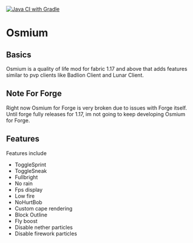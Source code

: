 [![Java CI with Gradle](https://github.com/Intro-Dev/Osmium/actions/workflows/gradle.yml/badge.svg?branch=forge/1.17.x)](https://github.com/Intro-Dev/Osmium/actions/workflows/gradle.yml)

# Osmium

## Basics
Osmium is a quality of life mod for fabric 1.17 and above that adds features similar to pvp clients like Badlion Client and Lunar Client.

## Note For Forge
Right now Osmium for Forge is very broken due to issues with Forge itself. Until forge fully releases for 1.17, im not going to keep developing Osmium for Forge.

## Features
Features include
- ToggleSprint
- ToggleSneak
- Fullbright
- No rain
- Fps display
- Low fire
- NoHurtBob
- Custom cape rendering
- Block Outline
- Fly boost
- Disable nether particles
- Disable firework particles

